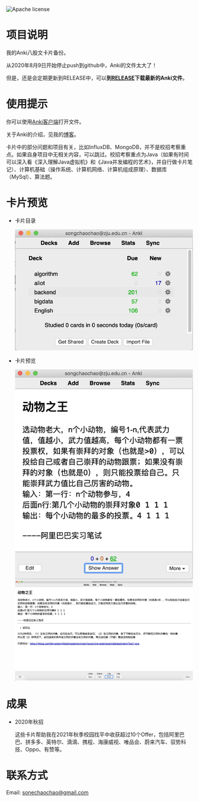 ![Apache license](https://img.shields.io/github/license/Neyzoter/Anki-Backup)

# 项目说明

我的Anki八股文卡片备份。

从2020年8月9日开始停止push到github中，Anki的文件太大了！

但是，还是会定期更新到RELEASE中，可以**到[RELEASE](https://github.com/Neyzoter/Anki-Backup/releases)下载最新的Anki文件**。

# 使用提示

你可以使用[Anki客户端](https://apps.ankiweb.net/)打开文件。

关于Anki的介绍，见我的[博客](https://neyzoter.cn/2020/03/09/Anki-Introduction/)。

卡片中的部分问题和项目有关，比如InfluxDB、MongoDB，并不是校招考察重点。如果自身项目中无相关内容，可以跳过。校招考察重点为Java（如果有时间可以深入看《深入理解Java虚拟机》和《Java并发编程的艺术》，并自行做卡片笔记）、计算机基础（操作系统、计算机网络、计算机组成原理）、数据库（MySql）、算法题。

# 卡片预览

* 卡片目录

  <img src="./img/decks.png" width="600" alt="decks" />

* 卡片预览

  <img src="./img/algo.png" width="600" alt="algo" />

  <img src="./img/algo-ans.png" width="600" alt="algo-ans" />

# 成果

* 2020年秋招

  这些卡片帮助我在2021年秋季校园找平中收获超过10个Offer，包括阿里巴巴、拼多多、英特尔、滴滴、携程、海康威视、唯品会、蔚来汽车、驭势科技、Oppo、有赞等。

# 联系方式

Email: sonechaochao@gmail.com
